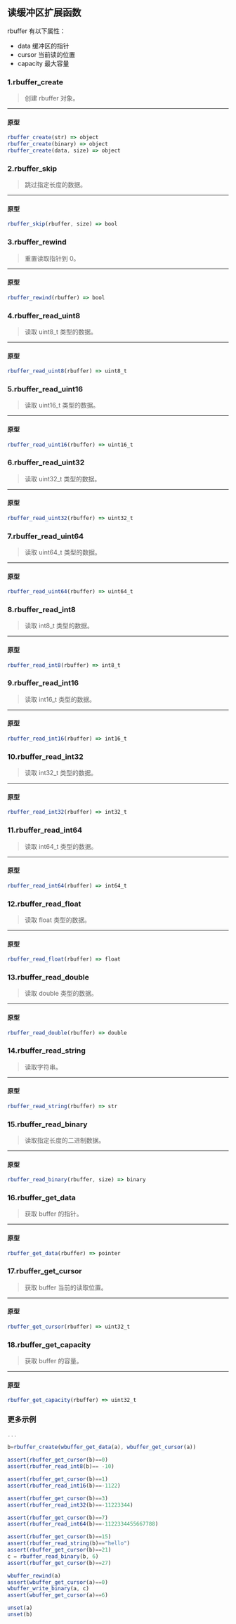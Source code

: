 ## 读缓冲区扩展函数

rbuffer 有以下属性：

* data 缓冲区的指针
* cursor 当前读的位置
* capacity 最大容量

### 1.rbuffer\_create

> 创建 rbuffer 对象。
----------------------------

#### 原型

```js
rbuffer_create(str) => object
rbuffer_create(binary) => object
rbuffer_create(data, size) => object
```

### 2.rbuffer\_skip

> 跳过指定长度的数据。
----------------------------

#### 原型

```js
rbuffer_skip(rbuffer, size) => bool
```

### 3.rbuffer\_rewind

> 重置读取指针到 0。
----------------------------

#### 原型

```js
rbuffer_rewind(rbuffer) => bool
```

### 4.rbuffer\_read\_uint8

> 读取 uint8_t 类型的数据。
----------------------------

#### 原型

```js
rbuffer_read_uint8(rbuffer) => uint8_t
```

### 5.rbuffer\_read\_uint16

> 读取 uint16_t 类型的数据。
----------------------------

#### 原型

```js
rbuffer_read_uint16(rbuffer) => uint16_t
```

### 6.rbuffer\_read\_uint32

> 读取 uint32_t 类型的数据。
----------------------------

#### 原型

```js
rbuffer_read_uint32(rbuffer) => uint32_t
```

### 7.rbuffer\_read\_uint64

> 读取 uint64_t 类型的数据。
----------------------------

#### 原型

```js
rbuffer_read_uint64(rbuffer) => uint64_t
```

### 8.rbuffer\_read\_int8

> 读取 int8_t 类型的数据。
----------------------------

#### 原型

```js
rbuffer_read_int8(rbuffer) => int8_t
```

### 9.rbuffer\_read\_int16

> 读取 int16_t 类型的数据。
----------------------------

#### 原型

```js
rbuffer_read_int16(rbuffer) => int16_t
```

### 10.rbuffer\_read\_int32

> 读取 int32_t 类型的数据。
----------------------------

#### 原型

```js
rbuffer_read_int32(rbuffer) => int32_t
```

### 11.rbuffer\_read\_int64

> 读取 int64_t 类型的数据。
----------------------------

#### 原型

```js
rbuffer_read_int64(rbuffer) => int64_t
```

### 12.rbuffer\_read\_float

> 读取 float 类型的数据。
----------------------------

#### 原型

```js
rbuffer_read_float(rbuffer) => float
```

### 13.rbuffer\_read\_double

> 读取 double 类型的数据。
----------------------------

#### 原型

```js
rbuffer_read_double(rbuffer) => double
```

### 14.rbuffer\_read\_string

> 读取字符串。
----------------------------

#### 原型

```js
rbuffer_read_string(rbuffer) => str
```

### 15.rbuffer\_read\_binary

> 读取指定长度的二进制数据。
----------------------------

#### 原型

```js
rbuffer_read_binary(rbuffer, size) => binary
```

### 16.rbuffer\_get\_data

> 获取 buffer 的指针。
----------------------------

#### 原型

```js
rbuffer_get_data(rbuffer) => pointer
```

### 17.rbuffer\_get\_cursor

> 获取 buffer 当前的读取位置。
----------------------------

#### 原型

```js
rbuffer_get_cursor(rbuffer) => uint32_t
```

### 18.rbuffer\_get\_capacity

> 获取 buffer 的容量。
----------------------------

#### 原型

```js
rbuffer_get_capacity(rbuffer) => uint32_t
```

### 更多示例

```js
...

b=rbuffer_create(wbuffer_get_data(a), wbuffer_get_cursor(a))

assert(rbuffer_get_cursor(b)==0)
assert(rbuffer_read_int8(b)== -10)

assert(rbuffer_get_cursor(b)==1)
assert(rbuffer_read_int16(b)==-1122)

assert(rbuffer_get_cursor(b)==3)
assert(rbuffer_read_int32(b)==-11223344)

assert(rbuffer_get_cursor(b)==7)
assert(rbuffer_read_int64(b)==-1122334455667788)

assert(rbuffer_get_cursor(b)==15)
assert(rbuffer_read_string(b)=="hello")
assert(rbuffer_get_cursor(b)==21)
c = rbuffer_read_binary(b, 6)
assert(rbuffer_get_cursor(b)==27)

wbuffer_rewind(a)
assert(wbuffer_get_cursor(a)==0)
wbuffer_write_binary(a, c)
assert(wbuffer_get_cursor(a)==6)

unset(a)
unset(b)
```
